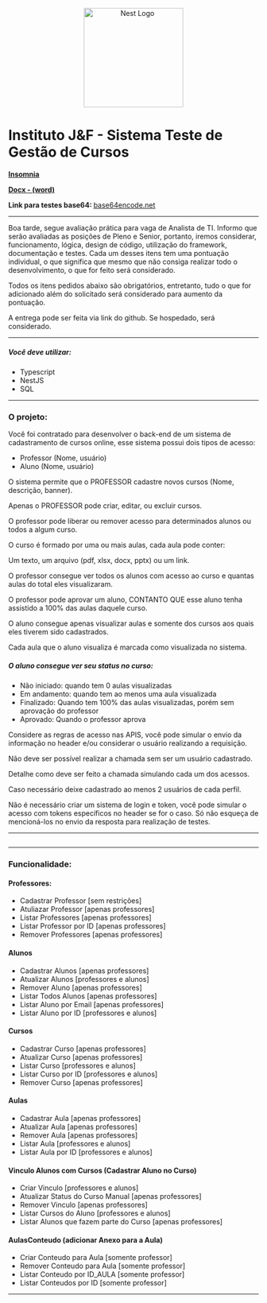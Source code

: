 <p align="center">
  <a href="http://nestjs.com/" target="blank"><img src="https://nestjs.com/img/logo-small.svg" width="200" alt="Nest Logo" /></a>
</p>
<h1>Instituto J&F - Sistema Teste de Gestão de Cursos</h1>
<p><a target="_blank" href="https://elisios.com.br/sites/institutojef/Insomnia.json"> <strong>Insomnia</strong></a></p>
<p><a target="_blank" href="https://elisios.com.br/sites/institutojef/sistemas_curso.docx"> <strong>Docx - (word)</strong></a></p>
<strong>Link para testes base64: </strong><a href="https://www.base64encode.net/file-to-base64" target="_blank">base64encode.net</a>
<hr>
<p>Boa tarde, segue avaliação prática para vaga de Analista de TI. Informo que serão avaliadas as posições de Pleno e Senior, portanto, iremos considerar, funcionamento, lógica, design de código, utilização do framework, documentação e testes. Cada um desses itens tem uma pontuação individual, o que significa que mesmo que não consiga realizar todo o desenvolvimento, o que for feito será considerado.</p>
<p>Todos os itens pedidos abaixo são obrigatórios, entretanto, tudo o que for adicionado além do solicitado será considerado para aumento da pontuação.</p>
<p>A entrega pode ser feita via link do github. Se hospedado, será considerado.</p>
<hr>
<h5>Você deve utilizar:</h5>
<ul>
  <li>Typescript</li>
  <li>NestJS</li>
  <li>SQL</li>
</ul>
<hr>
<h3>O projeto:</h3>
<p>Você foi contratado para desenvolver o back-end de um sistema de cadastramento de cursos online, esse sistema possui dois tipos de acesso:</p>
<ul>
  <li>Professor (Nome, usuário)</li>
  <li>Aluno (Nome, usuário)</li>
</ul>
<p>O sistema permite que o PROFESSOR cadastre novos cursos (Nome, descrição, banner).</p>
<p>Apenas o PROFESSOR pode criar,  editar, ou excluir cursos.</p>
<p>O professor pode liberar ou remover acesso para determinados alunos ou todos a algum curso.</p>
<p>O curso é formado por uma ou mais aulas, cada aula pode conter:</p>
<p>Um texto, um arquivo (pdf, xlsx, docx, pptx) ou um link.</p>
<p>O professor consegue ver todos os alunos com acesso ao curso e quantas aulas do total eles visualizaram.</p>
<p>O professor pode aprovar um aluno, CONTANTO QUE esse aluno tenha assistido a 100% das aulas daquele curso.</p>
<p>O aluno consegue apenas visualizar aulas e somente dos cursos aos quais eles tiverem sido cadastrados.</p>
<p>Cada aula que o aluno visualiza é marcada como visualizada no sistema.</p>
<h5>O aluno consegue ver seu status no curso:</h5>
<ul>
  <li>Não iniciado:  quando tem 0 aulas visualizadas</li>
  <li>Em andamento: quando tem ao menos uma aula visualizada</li>
  <li>Finalizado: Quando tem 100% das aulas visualizadas, porém sem aprovação do professor</li>
  <li>Aprovado: Quando o professor aprova</li>
</ul>
<p>Considere as regras de acesso nas APIS, você pode simular o envio da informação no header e/ou considerar o usuário realizando a requisição.</p>
<p>Não deve ser possível realizar a chamada sem ser um usuário cadastrado.</p>
<p>Detalhe como deve ser feito a chamada simulando cada um dos acessos.</p>
<p>Caso necessário deixe cadastrado ao menos 2 usuários de cada perfil.</p>
<p>Não é necessário criar um sistema de login e token, você pode simular o acesso com tokens específicos no header se for o caso. Só não esqueça de mencioná-los no envio da resposta para realização de testes.</p>
<hr>
<img src="https://elisios.com.br/sites/institutojef/draw.png" alt="">
<hr>
<h3>Funcionalidade:</h3>
<h4>Professores:</h4>
<ul>
  <li>Cadastrar Professor [sem restrições]</li>
  <li>Atuliazar Professor [apenas professores]</li>
  <li>Listar Professores [apenas professores]</li>
  <li>Listar Professor por ID [apenas professores]</li>
  <li>Remover Professores [apenas professores]</li>
</ul>
<h4>Alunos</h4>
<ul>
  <li>Cadastrar Alunos [apenas professores]</li>
  <li>Atualizar Alunos [professores e alunos]</li>
  <li>Remover Aluno  [apenas professores]</li>
  <li>Listar Todos Alunos  [apenas professores]</li>
  <li>Listar Aluno por Email  [apenas professores]</li>
  <li>Listar Aluno por ID [professores e alunos]</li>
</ul>
<h4>Cursos</h4>
<ul>
  <li>Cadastrar Curso [apenas professores]</li>
  <li>Atualizar Curso [apenas professores]</li>
  <li>Listar Curso [professores e alunos]</li>
  <li>Listar Curso por ID [professores e alunos]</li>
  <li>Remover Curso [apenas professores]</li>
</ul>
<h4>Aulas</h4>
<ul>
  <li>Cadastrar Aula [apenas professores]</li>
  <li>Atualizar Aula [apenas professores]</li>
  <li>Remover Aula [apenas professores]</li>
  <li>Listar Aula [professores e alunos]</li>
  <li>Listar Aula por ID [professores e alunos]</li>
</ul>
<h4>Vinculo Alunos com Cursos (Cadastrar Aluno no Curso)</h4>
<ul>
  <li>Criar Vinculo [professores e alunos]</li>
  <li>Atualizar Status do Curso Manual [apenas professores]</li>
  <li>Remover Vinculo [apenas professores]</li>
  <li>Listar Cursos do Aluno [professores e alunos]</li>
  <li>Listar Alunos que fazem parte do Curso [apenas professores]</li>
</ul>
<h4>AulasConteudo (adicionar Anexo para a Aula)</h4>
<ul>
  <li>Criar Conteudo para Aula [somente professor]</li>
  <li>Remover Conteudo para Aula [somente professor]</li>
  <li>Listar Conteudo por ID_AULA [somente professor]</li>
  <li>Listar Conteudos por ID [somente professor]</li>
</ul>
<hr>
